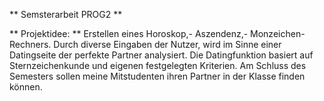 ** Semsterarbeit PROG2 **

** Projektidee: ** Erstellen eines Horoskop,- Aszendenz,- Monzeichen-Rechners. Durch  diverse Eingaben der Nutzer, wird im Sinne einer Datingseite der perfekte Partner analysiert. Die Datingfunktion basiert auf Sternzeichenkunde und eigenen festgelegten Kriterien. Am Schluss des Semesters sollen meine Mitstudenten ihren Partner in der Klasse finden können. 
